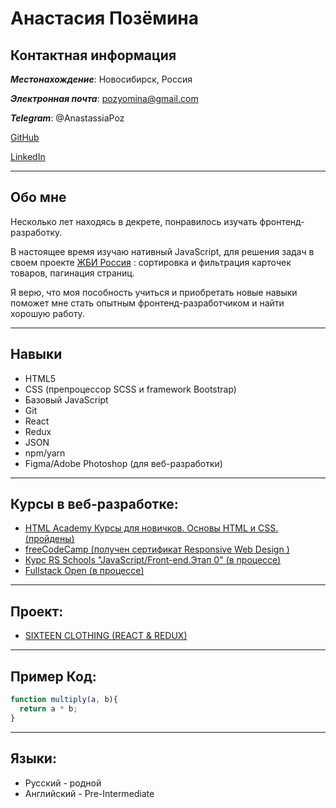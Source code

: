 # Анастасия Позёмина



## Контактная информация

***Местонахождение***: Новосибирск, Россия

***Электронная почта***: pozyomina@gmail.com

***Telegram***: @AnastassiaPoz

[GitHub](https://github.com/AnastasiyaPozyomina)

[LinkedIn](https://www.linkedin.com/in/anastasiyapozyomina?trk=contact-info)


<hr>

## Обо мне

Несколько лет находясь в декрете, понравилось изучать фронтенд-разработку. 

В настоящее время изучаю нативный JаvaScript, для решения задач в своем проекте [ЖБИ Россия](https://github.com/AnastasiyaPozyomina/GBI) : сортировка и фильтрация карточек товаров, пагинация страниц.

Я верю,  что моя пособность учиться и приобретать новые навыки поможет мне стать опытным фронтенд-разработчиком и найти хорошую работу.

<hr>

## Навыки
- HTML5
- CSS (препроцессор SCSS и framework Bootstrap)
- Базовый JavaScript
- Git
- React
- Redux
- JSON
- npm/yarn
- Figma/Adobe Photoshop (для веб-разработки)

<hr>

## Курсы в веб-разработке:
- [HTML Academy
Курсы для новичков.
Основы HTML и CSS. (пройдены)](https://htmlacademy.ru)
- [freeCodeCamp (получен сертификат Responsive Web Design )](https://www.freecodecamp.org/certification/anastasiya_pozyomina/responsive-web-design)
- [Курс RS Schools "JavaScript/Front-end.Этап 0" (в процессе)](https://rs.school)
- [Fullstack Open (в процессе)](https://fullstackopen.com/en/)

<hr>

## Проект:
- [SIXTEEN CLOTHING (REACT & REDUX)](https://github.com/AnastasiyaPozyomina/learnreact)

<hr>

## Пример Код:

``` javascript
function multiply(a, b){
  return a * b;
}
```

<hr>

## Языки:
- Русский - родной
- Английский - Pre-Intermediate
